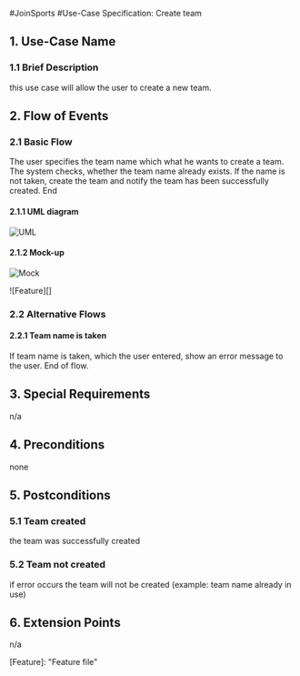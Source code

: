 #JoinSports
#Use-Case Specification: Create team

## 1. Use-Case Name 
### 1.1 Brief Description
this use case will allow the user to create a new team.

## 2. Flow of Events
### 2.1 Basic Flow 
The user specifies the team name which what he wants to create a team. The system checks, whether the team name already exists. 
If the name is not taken, create the team and notify the team has been successfully created. End
#### 2.1.1 UML diagram
![UML][]

#### 2.1.2 Mock-up 
![Mock][]

![Feature][]

### 2.2 Alternative Flows
#### 2.2.1 Team name is taken
If team name is taken, which the user entered, show an error message to the user. End of flow.

## 3. Special Requirements
n/a

## 4. Preconditions
none

## 5. Postconditions
### 5.1 Team created
the team was successfully created
### 5.2	Team not created
if error occurs the team will not be created  (example: team name already in use)
## 6. Extension Points
n/a

<!-- picture links -->
[UML]: https://github.com/JoinSports/Documentation/blob/master/UC/Create%20Team.png "UML Diagram"
[Mock]: https://github.com/JoinSports/Documentation/blob/master/UC/Mockup%20create%20team.png "Mock-Up"
[Feature]:  "Feature file"
